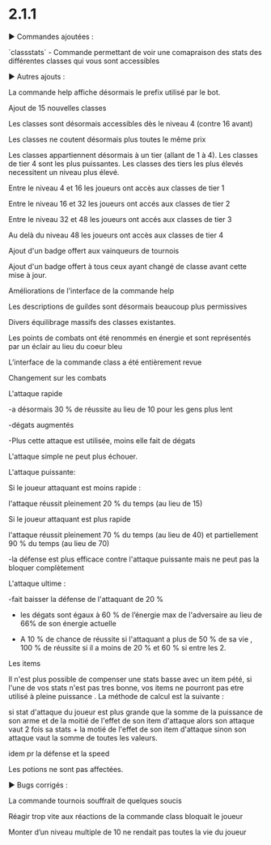# 2.1.1

▶️ Commandes ajoutées :

\`classstats\` - Commande permettant de voir une comapraison des stats des différentes classes qui vous sont accessibles

▶️ Autres ajouts :

La commande help affiche désormais le prefix utilisé par le bot.

Ajout de 15 nouvelles classes

Les classes sont désormais accessibles dès le niveau 4 \(contre 16 avant\)

Les classes ne coutent désormais plus toutes le même prix

Les classes appartiennent désormais à un tier \(allant de 1 à 4\). Les classes de tier 4 sont les plus puissantes. Les classes des tiers les plus élevés necessitent un niveau plus élevé.

Entre le niveau 4 et 16 les joueurs ont accès aux classes de tier 1

Entre le niveau 16 et 32 les joueurs ont accés aux classes de tier 2

Entre le niveau 32 et 48 les joueurs ont accés aux classes de tier 3

Au delà du niveau 48 les joueurs ont accès aux classes de tier 4

Ajout d'un badge offert aux vainqueurs de tournois

Ajout d'un badge offert à tous ceux ayant changé de classe avant cette mise à jour.

Améliorations de l'interface de la commande help

Les descriptions de guildes sont désormais beaucoup plus permissives

Divers équilibrage massifs des classes existantes.

Les points de combats ont été renommés en énergie et sont représentés par un éclair au lieu du coeur bleu

L’interface de la commande class a été entièrement revue

Changement sur les combats

L'attaque rapide

-a désormais 30 % de réussite au lieu de 10  pour les gens plus lent

-dégats augmentés

-Plus cette attaque est utilisée, moins elle fait de dégats

L'attaque simple ne peut plus échouer.

L'attaque puissante: 

Si le joueur attaquant est moins rapide : 

l'attaque réussit pleinement 20 % du temps \(au lieu de 15\) 

Si le joueur attaquant est plus rapide

l'attaque réussit pleinement 70 % du temps \(au lieu de 40\) et partiellement 90 % du temps \(au lieu de 70\)

-la défense est plus efficace contre l'attaque puissante mais ne peut pas la bloquer complètement

L'attaque ultime : 

-fait baisser la défense de l'attaquant de 20 %

- les dégats sont égaux à 60 % de l’énergie max de l'adversaire au lieu de 66% de son énergie actuelle

- A 10 % de chance de réussite si l'attaquant a plus de 50 % de sa vie , 100 % de réussite si il a moins de 20 % et 60 % si entre les 2.

Les items

Il n'est plus possible de compenser une stats basse avec un item pété, si l'une de vos stats n'est pas tres bonne, vos items ne pourront pas etre utilisé à pleine puissance . La méthode de calcul est la suivante : 

si stat d'attaque du joueur est plus grande que la somme de la puissance de son arme et de la moitié de l'effet de son item d'attaque alors son attaque vaut 2 fois sa stats + la motié de l'effet de son item d'attaque sinon son attaque vaut la somme de toutes les valeurs.

idem pr la défense et la speed

Les potions ne sont pas affectées.

▶️  Bugs corrigés :

La commande tournois souffrait de quelques soucis

Réagir trop vite aux réactions de la commande class bloquait le joueur

Monter d’un niveau multiple de 10 ne rendait pas toutes la vie du joueur

